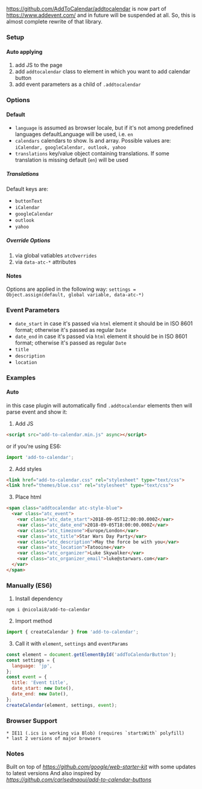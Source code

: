 https://github.com/AddToCalendar/addtocalendar is now part of https://www.addevent.com/ and in future will be suspended at all.
So, this is almost complete rewrite of that library.


### Setup

#### Auto applying

1. add JS to the page
2. add `addtocalendar` class to element in which you want to add calendar button
3. add event parameters as a child of `.addtocalendar`

####

### Options

#### Default
* `language` is assumed as browser locale, but if it's not among predefined languages defaultLanguage will be used, i.e. `en`
* `calendars` calendars to show. Is and array. Possible values are: `iCalendar, googleCalendar, outlook, yahoo`
* `translations` key/value object containing translations. If some translation is missing default (`en`) will be used

##### Translations
Default keys are:

* `buttonText`
* `iCalendar`
* `googleCalendar`
* `outlook`
* `yahoo`

##### Override Options
1. via global vatiables `atcOverrides`
2. via `data-atc-*` attributes   

#### Notes
Options are applied in the following way:
`settings = Object.assign(default, global variable, data-atc-*)`

### Event Parameters

* `date_start` in case it's passed via `html` element it should be in ISO 8601 format; otherwise it's passed as regular `Date`
* `date_end` in case it's passed via `html` element it should be in ISO 8601 format; otherwise it's passed as regular `Date`
* `title`
* `description`
* `location`

### Examples

#### Auto
in this case plugin will automatically find `.addtocalendar` elements then will parse event and show it:
1. Add JS 
```html
<script src="add-to-calendar.min.js" async></script>
```
or if you're using ES6:
```javascript
import 'add-to-calendar';
```

2. Add styles
```html
<link href="add-to-calendar.css" rel="stylesheet" type="text/css">
<link href="themes/blue.css" rel="stylesheet" type="text/css">
```

3. Place html
```html
<span class="addtocalendar atc-style-blue">
  <var class="atc_event">
    <var class="atc_date_start">2018-09-05T12:00:00.000Z</var>
    <var class="atc_date_end">2018-09-05T18:00:00.000Z</var>
    <var class="atc_timezone">Europe/London</var>
    <var class="atc_title">Star Wars Day Party</var>
    <var class="atc_description">May the force be with you</var>
    <var class="atc_location">Tatooine</var>
    <var class="atc_organizer">Luke Skywalker</var>
    <var class="atc_organizer_email">luke@starwars.com</var>
  </var>
</span>
```

### Manually (ES6)

1. Install dependency
```
npm i @nicolai8/add-to-calendar
```
  
2. Import method
```javascript
import { createCalendar } from 'add-to-calendar';
```

3. Call it with `element`, `settings` and `eventParams`
```javascript
const element = document.getElementById('addToCalendarButton');
const settings = {
  language: 'jp',
};
const event = {
  title: 'Event title',
  date_start: new Date(),
  date_end: new Date(),
};
createCalendar(element, settings, event);
```

### Browser Support
```
* IE11 (.ics is working via Blob) (requires `startsWith` polyfill)
* last 2 versions of major browsers
```

### Notes

Built on top of _https://github.com/google/web-starter-kit_ with some updates to latest versions
And also inspired by _https://github.com/carlsednaoui/add-to-calendar-buttons_
